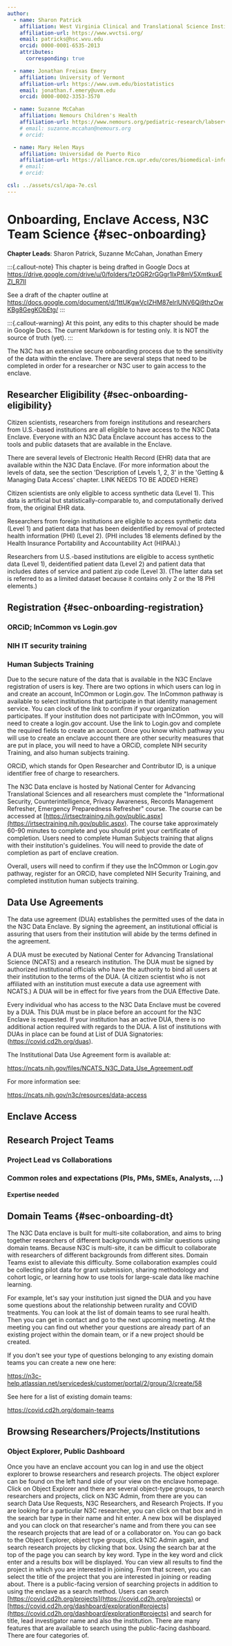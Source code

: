 ```yaml
---
author:
  - name: Sharon Patrick
    affiliation: West Virginia Clinical and Translational Science Institute
    affiliation-url: https://www.wvctsi.org/
    email: patricks@hsc.wvu.edu
    orcid: 0000-0001-6535-2013
    attributes:
      corresponding: true

  - name: Jonathan Freixas Emery
    affiliation: University of Vermont
    affiliation-url: https://www.uvm.edu/biostatistics
    email: jonathan.f.emery@uvm.edu
    orcid: 0000-0002-3353-3570

  - name: Suzanne McCahan
    affiliation: Nemours Children's Health
    affiliation-url: https://www.nemours.org/pediatric-research/labservices/core/biomedical-research-informatics.html
    # email: suzanne.mccahan@nemours.org
    # orcid:

  - name: Mary Helen Mays
    affiliation: Universidad de Puerto Rico
    affiliation-url: https://alliance.rcm.upr.edu/cores/biomedical-informatics-core
    # email:
    # orcid:

csl: ../assets/csl/apa-7e.csl
---
```


# Onboarding, Enclave Access, N3C Team Science {#sec-onboarding}

**Chapter Leads**: Sharon Patrick, Suzanne McCahan, Jonathan Emery

:::{.callout-note}
This chapter is being drafted in Google Docs at
<https://drive.google.com/drive/u/0/folders/1zOGR2rGGgr1lxP8mV5XmtkuxEZI_R7II>

See a draft of the chapter outline at
<https://docs.google.com/document/d/1ttUKgwVcIZHM87elrlUNV6Qi9thzOwKBg8GegKObEtg/>
:::

:::{.callout-warning}
At this point, any edits to this chapter should be made in Google Docs.  The current Markdown is for testing only.  It is NOT the source of truth (yet).
:::

The N3C has an extensive secure onboarding process due to the sensitivity of the data within the enclave.  There are several steps that need to be completed in order for a researcher or N3C user to gain access to the enclave.

## Researcher Eligibility {#sec-onboarding-eligibility}

Citizen scientists, researchers from foreign institutions and researchers from U.S.-based institutions are all eligible to have access to the N3C Data Enclave.  Everyone with an N3C Data Enclave account has access to the tools and public datasets that are available in the Enclave.

There are several levels of Electronic Health Record (EHR) data that are available within the N3C Data Enclave. (For more information about the levels of data, see the section 'Description of Levels 1, 2, 3' in the 'Getting & Managing Data Access' chapter.  LINK NEEDS TO BE ADDED HERE)

Citizen scientists are only eligible to access synthetic data (Level 1).  This data is artificial but statistically-comparable to, and computationally derived from, the original EHR data.

Researchers from foreign institutions are eligible to access synthetic data (Level 1) and patient data that has been deidentified by removal of protected health information (PHI) (Level 2).  (PHI includes 18 elements defined by the Health Insurance Portability and Accountability Act (HIPAA).)

Researchers from U.S.-based institutions are eligible to access synthetic data (Level 1), deidentified patient data (Level 2) and patient data that includes dates of service and patient zip code (Level 3).  (The latter data set is referred to as a limited dataset because it contains only 2 or the 18 PHI elements.)

## Registration {#sec-onboarding-registration}

### ORCiD; InCommon vs Login.gov

### NIH IT security training

### Human Subjects Training

Due to the secure nature of the data that is available in the N3C Enclave registration of users is key.  There are two options in which users can log in and create an account, InCOmmon or Login.gov.  The InCommon pathway is available to select institutions that participate in that identity management service. You can clock of the link to confirm if your organization participates.   If your institution does not participate with InCOmmon, you will need to create a login.gov account.  Use the link to Login.gov and complete the required fields to create an account.  Once you know which pathway you will use to create an enclave account there are other security measures that are put in place, you will need to have a ORCiD, complete NIH security Training, and also human subjects training.

ORCiD, which stands for Open Researcher and Contributor ID, is a unique identifier free of charge to researchers.

The N3C Data enclave is hosted by National Center for Advancing Translational Sciences and all researchers must complete the "Informational Security, Counterintelligence, Privacy Awareness, Records Management Refresher, Emergency Preparedness Refresher" course.  The course can be accessed at [https://irtsectraining.nih.gov/public.aspx](https://irtsectraining.nih.gov/public.aspx).  The course take approximately 60-90 minutes to complete and you should print your certificate of completion.  Users need to complete Human Subjects training that aligns with their institution's guidelines.  You will need to provide the date of completion as part of enclave creation.

Overall, users will need to confirm if they use the InCOmmon or Login.gov pathway, register for an ORCiD, have completed NIH Security Training, and completed institution human subjects training.

## Data Use Agreements

The data use agreement (DUA) establishes the permitted uses of the data in the N3C Data Enclave.  By signing the agreement, an institutional official is assuring that users from their institution will abide by the terms defined in the agreement.

A DUA must be executed by National Center for Advancing Translational Science (NCATS) and a research institution.  The DUA must be signed by authorized institutional officials who have the authority to bind all users at their institution to the terms of the DUA.  (A citizen scientist who is not affiliated with an institution must execute a data use agreement with NCATS.)  A DUA will be in effect for five years from the DUA Effective Date.

Every individual who has access to the N3C Data Enclave must be covered by a DUA.  This DUA must be in place before an account for the N3C Enclave is requested.  If your institution has an active DUA, there is no additional action required with regards to the DUA.  A list of institutions with DUAs in place can be found at List of DUA Signatories: (<https://covid.cd2h.org/duas>).

The Institutional Data Use Agreement form is available at:

<https://ncats.nih.gov/files/NCATS_N3C_Data_Use_Agreement.pdf>

For more information see:

<https://ncats.nih.gov/n3c/resources/data-access>

## Enclave Access

## Research Project Teams

### Project Lead vs Collaborations

### Common roles and expectations (PIs, PMs, SMEs, Analysts, ...)

#### Expertise needed

## Domain Teams {#sec-onboarding-dt}

The N3C Data enclave is built for multi-site collaboration, and aims to bring together researchers of different backgrounds with similar questions using domain teams. Because N3C is multi-site, it can be difficult to collaborate with researchers of different backgrounds from different sites. Domain Teams exist to alleviate this difficulty. Some collaboration examples could be collecting pilot data for grant submission, sharing methodology and cohort logic, or learning how to use tools for large-scale data like machine learning.

For example, let's say your institution just signed the DUA and you have some questions about the relationship between rurality and COVID treatments. You can look at the list of domain teams to see rural health. Then you can get in contact and go to the next upcoming meeting. At the meeting you can find out whether your questions are already part of an existing project within the domain team, or if a new project should be created.

If you don't see your type of questions belonging to any existing domain teams you can create a new one here:

<https://n3c-help.atlassian.net/servicedesk/customer/portal/2/group/3/create/58>

See here for a list of existing domain teams:

<https://covid.cd2h.org/domain-teams>

## Browsing Researchers/Projects/Institutions

### Object Explorer, Public Dashboard

Once you have an enclave account you can log in and use the object explorer to browse researchers and research projects.  The object explorer can be found on the left hand side of your view on the enclave homepage.  Click on Object Explorer and there are several object-type groups, to search researchers and projects, click on N3C Admin, from there are you can search Data Use Requests, N3C Researchers, and Research Projects.  If you are looking for a particular N3C researcher, you can click on that box and in the search bar type in their name and hit enter.  A new box will be displayed and you can clock on that researcher's name and from there you can see the research projects that are lead of or a collaborator on.  You can go back to the Object Explorer, object type groups, click N3C Admin again, and search research projects by clicking that box.  Using the search bar at the top of the page you can search by key word.  Type in the key word and click enter and a results box will be displayed.  You can view all results to find the project in which you are interested in joining.  From that screen, you can select the title of the project that you are interested in joining or reading about.  There is a public-facing version of searching projects in addition to using the enclave as a search method.  Users can search [https://covid.cd2h.org/projects](https://covid.cd2h.org/projects) or [https://covid.cd2h.org/dashboard/exploration#projects](https://covid.cd2h.org/dashboard/exploration#projects) and search for title, lead investigator name and also the institution.  There are many features that are available to search using the public-facing dashboard.  There are four categories of.
